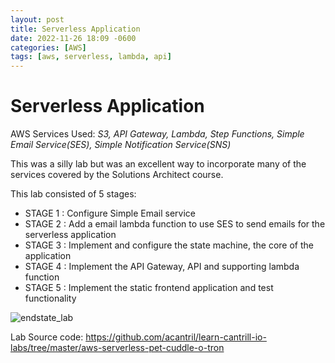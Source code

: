 ```yaml
---
layout: post
title: Serverless Application
date: 2022-11-26 18:09 -0600
categories: [AWS]
tags: [aws, serverless, lambda, api]
---
```

# Serverless Application
AWS Services Used: *S3, API Gateway, Lambda, Step Functions, Simple Email Service(SES), Simple Notification Service(SNS)*

This was a silly lab but was an excellent way to incorporate many of the services covered by the Solutions Architect course. 

This lab consisted of 5 stages:
- STAGE 1 : Configure Simple Email service 
- STAGE 2 : Add a email lambda function to use SES to send emails for the serverless application 
- STAGE 3 : Implement and configure the state machine, the core of the application
- STAGE 4 : Implement the API Gateway, API and supporting lambda function
- STAGE 5 : Implement the static frontend application and test functionality

![endstate_lab](https://raw.githubusercontent.com/acantril/learn-cantrill-io-labs/master/aws-serverless-pet-cuddle-o-tron/02_LABINSTRUCTIONS/ARCHITECTURE-ENDSTATE.png)



Lab Source code:
https://github.com/acantril/learn-cantrill-io-labs/tree/master/aws-serverless-pet-cuddle-o-tron